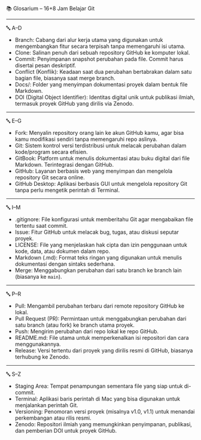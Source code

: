 

 📚 Glosarium – 16+8 Jam Belajar Git

---

 🔤 A–D

- Branch: Cabang dari alur kerja utama yang digunakan untuk mengembangkan fitur secara terpisah tanpa memengaruhi isi utama.
- Clone: Salinan penuh dari sebuah repository GitHub ke komputer lokal.
- Commit: Penyimpanan snapshot perubahan pada file. Commit harus disertai pesan deskriptif.
- Conflict (Konflik): Keadaan saat dua perubahan bertabrakan dalam satu bagian file, biasanya saat merge branch.
- Docs/: Folder yang menyimpan dokumentasi proyek dalam bentuk file Markdown.
- DOI (Digital Object Identifier): Identitas digital unik untuk publikasi ilmiah, termasuk proyek GitHub yang dirilis via Zenodo.

---

 🔤 E–G

- Fork: Menyalin repository orang lain ke akun GitHub kamu, agar bisa kamu modifikasi sendiri tanpa memengaruhi repo aslinya.
- Git: Sistem kontrol versi terdistribusi untuk melacak perubahan dalam kode/program secara efisien.
- GitBook: Platform untuk menulis dokumentasi atau buku digital dari file Markdown. Terintegrasi dengan GitHub.
- GitHub: Layanan berbasis web yang menyimpan dan mengelola repository Git secara online.
- GitHub Desktop: Aplikasi berbasis GUI untuk mengelola repository Git tanpa perlu mengetik perintah di Terminal.

---

 🔤 I–M

- .gitignore: File konfigurasi untuk memberitahu Git agar mengabaikan file tertentu saat commit.
- Issue: Fitur GitHub untuk melacak bug, tugas, atau diskusi seputar proyek.
- LICENSE: File yang menjelaskan hak cipta dan izin penggunaan untuk kode, data, atau dokumen dalam repo.
- Markdown (.md): Format teks ringan yang digunakan untuk menulis dokumentasi dengan sintaks sederhana.
- Merge: Menggabungkan perubahan dari satu branch ke branch lain (biasanya ke `main`).

---

 🔤 P–R

- Pull: Mengambil perubahan terbaru dari remote repository GitHub ke lokal.
- Pull Request (PR): Permintaan untuk menggabungkan perubahan dari satu branch (atau fork) ke branch utama proyek.
- Push: Mengirim perubahan dari repo lokal ke repo GitHub.
- README.md: File utama untuk memperkenalkan isi repositori dan cara menggunakannya.
- Release: Versi tertentu dari proyek yang dirilis resmi di GitHub, biasanya terhubung ke Zenodo.

---

 🔤 S–Z

- Staging Area: Tempat penampungan sementara file yang siap untuk di-commit.
- Terminal: Aplikasi baris perintah di Mac yang bisa digunakan untuk menjalankan perintah Git.
- Versioning: Penomoran versi proyek (misalnya v1.0, v1.1) untuk menandai perkembangan atau rilis resmi.
- Zenodo: Repositori ilmiah yang memungkinkan penyimpanan, publikasi, dan pemberian DOI untuk proyek GitHub.

